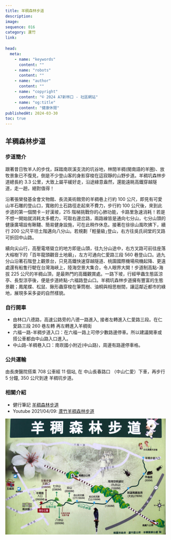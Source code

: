 ```yaml
---
title: 羊稠森林步道
description:
image:
sequence: 016
category: 蘆竹
link:

head:
  meta:
    - name: "keywords"
      content: ""
    - name: "robots"
      content: ""
    - name: "author"
      content: ""
    - name: "copyright"
      content: "© 2024 A7新林口 - 社區網站"
    - name: "og:title"
      content: "健康休閒"
publishedAt: 2024-03-30
toc: true
---
```


## 羊稠森林步道

### 步道簡介

跟著昔日牧羊人的步伐，踩踏南崁溪支流的坑谷地，林間羊稠(閩南語的羊圈)、放牧景象已不復見，倒是不少登山客的身影穿梭在這寂靜的山野步道。羊稠坑森林步道總長約 3.3 公里，大致上屬平緩好走，沿途綠意盎然，還能遠眺高鐵穿越隧道，走一趟，絕對值得！

沿著張榮發基金會文物館、長流美術館旁的羊稠巷上行約 100 公尺，即見有可愛山羊石雕的登山口，寬敞的土石路徑走起來不費力，步行約 100 公尺後，來到此步道的第一個關卡－好漢坡，215 階梯挑戰你的心肺功能，卡路里急速消耗！若是不想一開始就消耗太多體力，可取右邊岔路，兩路線皆是通向七分山，七分山頭的健康廣場設有鞦韆、簡易健身設施，可在此稍作休息。接著在徐徐山風吹拂下，續行 200 公尺平坦土階邁向八分山。若規劃「輕量級｣登山，右方往吳氏祠堂的叉路可折回中山路。

續向尖山行，高壓電塔聳立的地方即是山頭，往九分山途中，右方叉路可前往座落大榕樹下的「百年龍頭觀音土地廟」，左方可通向仁愛路三段 560 巷登山口。過九分山沿著石階登上觀景台，只見高鐵快速穿越隧道、桃園國際機場飛機起降、更遠處還有船隻行駛在台灣海峽上，陸海空景大集合，令人眼界大開！步道制高點-海拔 225 公尺的羊稠山頂，是最熱門的高鐵觀賞處。一路下坡，行經甲蟲生態區涼亭、長型涼亭後，便是步道終點-六福路登山口。羊稠坑森林步道擁有豐富的生態景觀；鳳尾蝶、松鼠、鍬形蟲穿梭在筆筒樹、油桐與相思樹間，讓這鄰近都市的綠地，展現多采多姿的自然樣貌。

### 自行開車

- 由林口八德路，高速公路旁的八德一路進入, 接者左轉進入仁愛路三段。在仁愛路三段 260 巷左轉 再左轉進入羊稠街
- 六福一路-羊稠步道入口：在六福一路上可停少數路邊停車。所以建議開車或搭公車都由中山路入口進入。
- 中山路-羊稠巷入口：南崁國小附近(中山路)，周邊有路邊停車格。

### 公共運輸

由長庚醫院搭乘 708 公車經 11 個站, 在 中山長春路口 （中山仁愛）下車，再步行 5 分鐘, 350 公尺到達 羊稠坑步道。

### 相關介紹

- 健行筆記 <a href="https://hiking.biji.co/index.php?q=news&act=info&id=12148">羊稠森林步道</a>
- Youtube 2021/04/09: <a href="https://www.youtube.com/watch?v=6ONTnAyDGhc">蘆竹羊稠森林步道</a>

![t016-01.jpeg](/images/trail/t016-01.jpeg)
